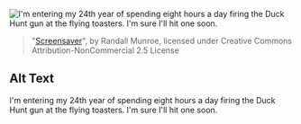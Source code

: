 ![I'm entering my 24th year of spending eight hours a day firing the Duck Hunt gun at the flying toasters. I'm sure I'll hit one soon.](https://imgs.xkcd.com/comics/screensaver.png)
> "[Screensaver](https://xkcd.com/1229/)", by Randall Munroe, licensed under Creative Commons Attribution-NonCommercial 2.5 License

## Alt Text
I'm entering my 24th year of spending eight hours a day firing the Duck Hunt gun at the flying toasters. I'm sure I'll hit one soon.

